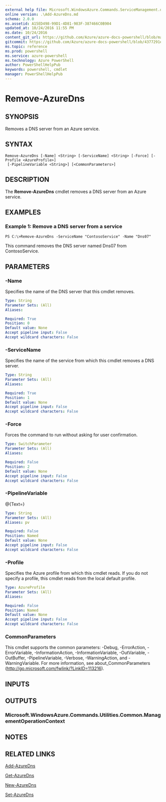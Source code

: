 ```yaml
---
external help file: Microsoft.WindowsAzure.Commands.ServiceManagement.dll-Help.xml
online version: .\Add-AzureDns.md
schema: 2.0.0
ms.assetid: A15ED498-99D1-4D81-983F-387466C0B904
updated_at: 10/24/2016 11:55 PM
ms.date: 10/24/2016
content_git_url: https://github.com/Azure/azure-docs-powershell/blob/master/azureps-cmdlets-docs/ServiceManagement/Azure.Service/v0.9.8/Remove-AzureDns.md
gitcommit: https://github.com/Azure/azure-docs-powershell/blob/4377291ee360e58e2c1c5d644155daf6a0279055/azureps-cmdlets-docs/ServiceManagement/Azure.Service/v0.9.8/Remove-AzureDns.md
ms.topic: reference
ms.prod: powershell
ms.service: azure-powershell
ms.technology: Azure PowerShell
author: PowerShellHelpPub
keywords: powershell, cmdlet
manager: PowerShellHelpPub
---
```


# Remove-AzureDns

## SYNOPSIS
Removes a DNS server from an Azure service.

## SYNTAX

```
Remove-AzureDns [-Name] <String> [-ServiceName] <String> [-Force] [-Profile <AzureProfile>]
 [-PipelineVariable <String>] [<CommonParameters>]
```

## DESCRIPTION
The **Remove-AzureDns** cmdlet removes a DNS server from an Azure service.

## EXAMPLES

### Example 1: Remove a DNS server from a service
```
PS C:\>Remove-AzureDns -ServiceName "ContosoService" -Name "Dns07"
```

This command removes the DNS server named Dns07 from ContosoService.

## PARAMETERS

### -Name
Specifies the name of the DNS server that this cmdlet removes.

```yaml
Type: String
Parameter Sets: (All)
Aliases: 

Required: True
Position: 0
Default value: None
Accept pipeline input: False
Accept wildcard characters: False
```

### -ServiceName
Specifies the name of the service from which this cmdlet removes a DNS server.

```yaml
Type: String
Parameter Sets: (All)
Aliases: 

Required: True
Position: 1
Default value: None
Accept pipeline input: False
Accept wildcard characters: False
```

### -Force
Forces the command to run without asking for user confirmation.

```yaml
Type: SwitchParameter
Parameter Sets: (All)
Aliases: 

Required: False
Position: 2
Default value: None
Accept pipeline input: False
Accept wildcard characters: False
```

### -PipelineVariable
@{Text=}

```yaml
Type: String
Parameter Sets: (All)
Aliases: pv

Required: False
Position: Named
Default value: None
Accept pipeline input: False
Accept wildcard characters: False
```

### -Profile
Specifies the Azure profile from which this cmdlet reads.
If you do not specify a profile, this cmdlet reads from the local default profile.

```yaml
Type: AzureProfile
Parameter Sets: (All)
Aliases: 

Required: False
Position: Named
Default value: None
Accept pipeline input: False
Accept wildcard characters: False
```

### CommonParameters
This cmdlet supports the common parameters: -Debug, -ErrorAction, -ErrorVariable, -InformationAction, -InformationVariable, -OutVariable, -OutBuffer, -PipelineVariable, -Verbose, -WarningAction, and -WarningVariable. For more information, see about_CommonParameters (http://go.microsoft.com/fwlink/?LinkID=113216).

## INPUTS

## OUTPUTS

### Microsoft.WindowsAzure.Commands.Utilities.Common.ManagementOperationContext

## NOTES

## RELATED LINKS

[Add-AzureDns](./Add-AzureDns.md)

[Get-AzureDns](./Get-AzureDns.md)

[New-AzureDns](./New-AzureDns.md)

[Set-AzureDns](./Set-AzureDns.md)


